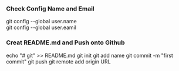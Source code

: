 <h3>Check Config Name and Email</h3>

git config --global user.name  
git config --global user.eamil  

<h3>Creat README.md and Push onto Github</h3>

echo "# git" >> README.md
git init
git add name
git commit -m "first commit"
git push 
git remote add origin URL





